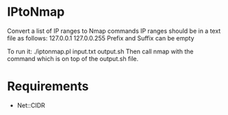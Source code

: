 IPtoNmap
========

Convert a list of IP ranges to Nmap commands
IP ranges should be in a text file as follows:
<PREFIX> 127.0.0.1 127.0.0.255 <SUFFIX>
Prefix and Suffix can be empty

To run it: ./iptonmap.pl input.txt output.sh
Then call nmap with the command which is on top of the output.sh file.

Requirements
============
- Net::CIDR
